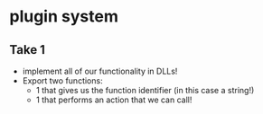 # plugin system
## Take 1

- implement all of our functionality in DLLs!
-  Export two functions:
    - 1 that gives us the function identifier (in this case a string!)
    - 1 that performs an action that we can call!


